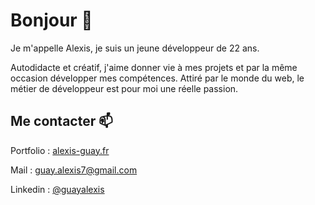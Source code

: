 <h1>Bonjour 👋</h1>

<p>
Je m'appelle Alexis, je suis un jeune développeur de 22 ans.
</p>

<p>
Autodidacte et créatif, j'aime donner vie à mes projets et par la même occasion développer mes compétences. Attiré par le monde du web, le métier de développeur est pour moi une réelle passion.
</p>

<h2>Me contacter 📫 </h2>

<p>
  Portfolio : <a href="https://www.alexis-guay.fr/">alexis-guay.fr</a>
</p>

<p>
  Mail : <a href="mailto:guay.alexis7@gmail.com">guay.alexis7@gmail.com</a>
</p>
<p>
  Linkedin : <a href="https://www.linkedin.com/in/guayalexis/">@guayalexis</a>
</p>

